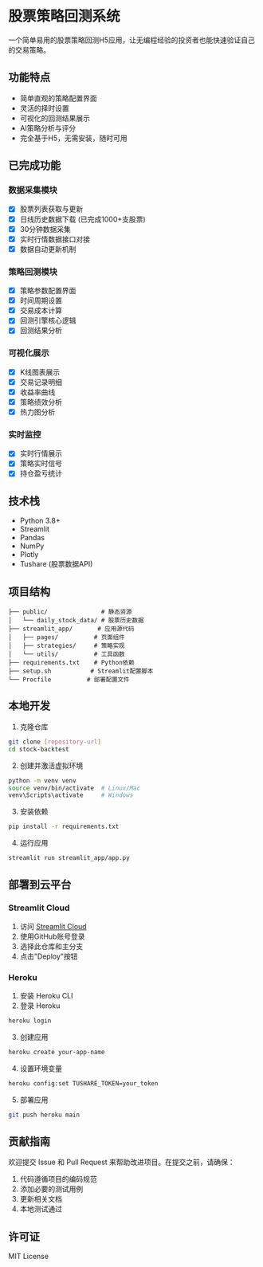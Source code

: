 # 股票策略回测系统

一个简单易用的股票策略回测H5应用，让无编程经验的投资者也能快速验证自己的交易策略。

## 功能特点

- 简单直观的策略配置界面
- 灵活的择时设置
- 可视化的回测结果展示
- AI策略分析与评分
- 完全基于H5，无需安装，随时可用

## 已完成功能

### 数据采集模块
- [x] 股票列表获取与更新
- [x] 日线历史数据下载 (已完成1000+支股票)
- [x] 30分钟数据采集
- [x] 实时行情数据接口对接
- [x] 数据自动更新机制

### 策略回测模块
- [x] 策略参数配置界面
- [x] 时间周期设置
- [x] 交易成本计算
- [x] 回测引擎核心逻辑
- [x] 回测结果分析

### 可视化展示
- [x] K线图表展示
- [x] 交易记录明细
- [x] 收益率曲线
- [x] 策略绩效分析
- [x] 热力图分析

### 实时监控
- [x] 实时行情展示
- [x] 策略实时信号
- [x] 持仓盈亏统计

## 技术栈

- Python 3.8+
- Streamlit
- Pandas
- NumPy
- Plotly
- Tushare (股票数据API)

## 项目结构

```
├── public/               # 静态资源
│   └── daily_stock_data/ # 股票历史数据
├── streamlit_app/       # 应用源代码
│   ├── pages/          # 页面组件
│   ├── strategies/     # 策略实现
│   └── utils/          # 工具函数
├── requirements.txt    # Python依赖
├── setup.sh           # Streamlit配置脚本
└── Procfile          # 部署配置文件
```

## 本地开发

1. 克隆仓库
```bash
git clone [repository-url]
cd stock-backtest
```

2. 创建并激活虚拟环境
```bash
python -m venv venv
source venv/bin/activate  # Linux/Mac
venv\Scripts\activate     # Windows
```

3. 安装依赖
```bash
pip install -r requirements.txt
```

4. 运行应用
```bash
streamlit run streamlit_app/app.py
```

## 部署到云平台

### Streamlit Cloud

1. 访问 [Streamlit Cloud](https://streamlit.io/cloud)
2. 使用GitHub账号登录
3. 选择此仓库和主分支
4. 点击"Deploy"按钮

### Heroku

1. 安装 Heroku CLI
2. 登录 Heroku
```bash
heroku login
```

3. 创建应用
```bash
heroku create your-app-name
```

4. 设置环境变量
```bash
heroku config:set TUSHARE_TOKEN=your_token
```

5. 部署应用
```bash
git push heroku main
```

## 贡献指南

欢迎提交 Issue 和 Pull Request 来帮助改进项目。在提交之前，请确保：

1. 代码遵循项目的编码规范
2. 添加必要的测试用例
3. 更新相关文档
4. 本地测试通过

## 许可证

MIT License 